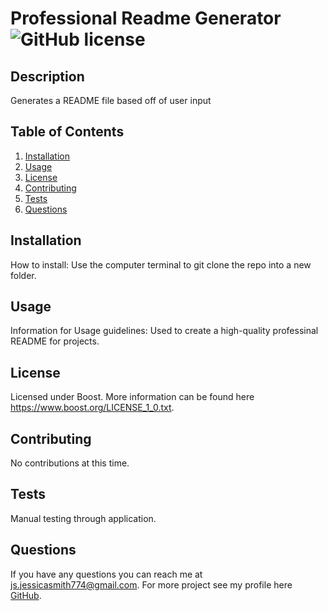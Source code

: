 # Professional Readme Generator       ![GitHub license](<https://img.shields.io/badge/License-Boost%201.0-lightblue.svg>)

  ## Description

  Generates a README file based off of user input

  ## Table of Contents
  1. [Installation](#installation)
  2. [Usage](#usage)
  3. [License](#license)
  4. [Contributing](#contributing)
  5. [Tests](#tests)
  6. [Questions](#questions)

  ## Installation 
  How to install:
  Use the computer terminal to git clone the repo into a new folder.
  ## Usage 
  Information for Usage guidelines:
  Used to create a high-quality professinal README for projects.
  ## License 
  Licensed under Boost. More information can be found here https://www.boost.org/LICENSE_1_0.txt.
  ## Contributing 
  No contributions at this time.
  ## Tests 
  Manual testing through application.

  ## Questions 
  If you have any questions you can reach me at js.jessicasmith774@gmail.com. For more project see my profile here [GitHub](https://github.com/jess-smith49).
